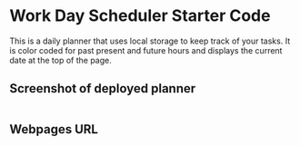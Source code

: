 # Work Day Scheduler Starter Code
This is a daily planner that uses local storage to keep track of your tasks. It is color coded for past present and future hours and displays the current date at the top of the page. 

## Screenshot of deployed planner
<img src-="Develop/Screen Shot 2022-03-13 at 7.19.56 PM.png">

## Webpages URL

